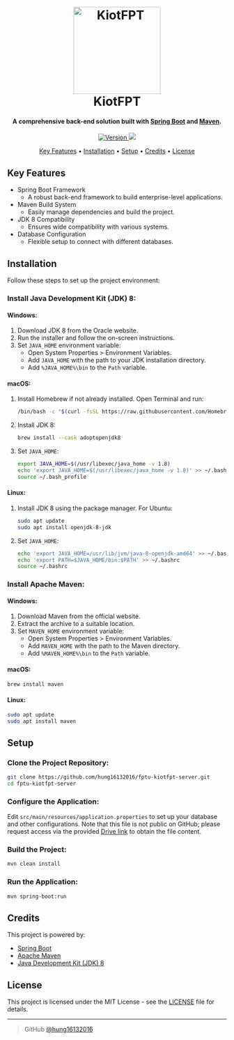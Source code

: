 <h1 align="center">
  <br>
  <a href="https://github.com/nghiempt/fptu-kiotfpt-server"><img src="https://assets.kiotfpt.store/logo_kiotfpt.jpg" alt="KiotFPT" width="200"></a>
  <br>
  KiotFPT
  <br>
</h1>

<h4 align="center">A comprehensive back-end solution built with <a href="https://spring.io/projects/spring-boot" target="_blank">Spring Boot</a> and <a href="https://maven.apache.org/" target="_blank">Maven</a>.</h4>

<p align="center">
  <a href="https://github.com/nghiempt/fptu-kiotfpt-server">
    <img src="https://img.shields.io/badge/version-1.0-blue.svg" alt="Version">
  </a>
  <a href="mailto:hung16132016@gmail.com">
    <img src="https://img.shields.io/badge/Contact-us-blue.svg">
  </a>
</p>

<p align="center">
  <a href="#key-features">Key Features</a> •
  <a href="#installation">Installation</a> •
  <a href="#setup">Setup</a> •
  <a href="#credits">Credits</a> •
  <a href="#license">License</a>
</p>

## Key Features

* Spring Boot Framework
  - A robust back-end framework to build enterprise-level applications.
* Maven Build System
  - Easily manage dependencies and build the project.
* JDK 8 Compatibility
  - Ensures wide compatibility with various systems.
* Database Configuration
  - Flexible setup to connect with different databases.

## Installation

Follow these steps to set up the project environment:

### Install Java Development Kit (JDK) 8:

#### Windows:
1. Download JDK 8 from the Oracle website.
2. Run the installer and follow the on-screen instructions.
3. Set `JAVA_HOME` environment variable:
   - Open System Properties > Environment Variables.
   - Add `JAVA_HOME` with the path to your JDK installation directory.
   - Add `%JAVA_HOME%\bin` to the `Path` variable.

#### macOS:
1. Install Homebrew if not already installed. Open Terminal and run:
   ```bash
   /bin/bash -c "$(curl -fsSL https://raw.githubusercontent.com/Homebrew/install/HEAD/install.sh)"
   ```
2. Install JDK 8:
   ```bash
   brew install --cask adoptopenjdk8
   ```
3. Set `JAVA_HOME`:
   ```bash
   export JAVA_HOME=$(/usr/libexec/java_home -v 1.8)
   echo 'export JAVA_HOME=$(/usr/libexec/java_home -v 1.8)' >> ~/.bash_profile
   source ~/.bash_profile
   ```

#### Linux:
1. Install JDK 8 using the package manager. For Ubuntu:
   ```bash
   sudo apt update
   sudo apt install openjdk-8-jdk
   ```
2. Set `JAVA_HOME`:
   ```bash
   echo 'export JAVA_HOME=/usr/lib/jvm/java-8-openjdk-amd64' >> ~/.bashrc
   echo 'export PATH=$JAVA_HOME/bin:$PATH' >> ~/.bashrc
   source ~/.bashrc
   ```

### Install Apache Maven:

#### Windows:
1. Download Maven from the official website.
2. Extract the archive to a suitable location.
3. Set `MAVEN_HOME` environment variable:
   - Open System Properties > Environment Variables.
   - Add `MAVEN_HOME` with the path to the Maven directory.
   - Add `%MAVEN_HOME%\bin` to the `Path` variable.

#### macOS:
```bash
brew install maven
```

#### Linux:
```bash
sudo apt update
sudo apt install maven
```

## Setup

### Clone the Project Repository:
```bash
git clone https://github.com/hung16132016/fptu-kiotfpt-server.git
cd fptu-kiotfpt-server
```

### Configure the Application:
Edit `src/main/resources/application.properties` to set up your database and other configurations. Note that this file is not public on GitHub; please request access via the provided [Drive link](https://drive.google.com) to obtain the file content.

### Build the Project:
```bash
mvn clean install
```

### Run the Application:
```bash
mvn spring-boot:run
```

## Credits

This project is powered by:

- [Spring Boot](https://spring.io/projects/spring-boot)
- [Apache Maven](https://maven.apache.org/)
- [Java Development Kit (JDK) 8](https://www.oracle.com/java/technologies/javase/javase-jdk8-downloads.html)

## License

This project is licensed under the MIT License - see the [LICENSE](LICENSE) file for details.

---

> GitHub [@hung16132016](https://github.com/hung16132016)


